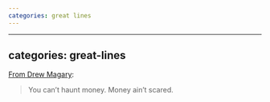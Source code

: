 ```yaml
---
categories: great lines
---
```


---
categories: great-lines
---

[From Drew Magary](https://deadspin.com/why-isn-t-mike-tyson-as-reviled-as-floyd-mayweather-1702312376):

> You can’t haunt money. Money ain’t scared.